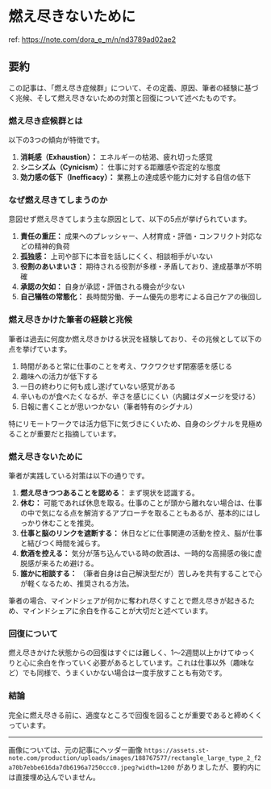 # 燃え尽きないために

ref: <https://note.com/dora_e_m/n/nd3789ad02ae2>

## 要約

この記事は、「燃え尽き症候群」について、その定義、原因、筆者の経験に基づく兆候、そして燃え尽きないための対策と回復について述べたものです。

### 燃え尽き症候群とは

以下の3つの傾向が特徴です。

1. **消耗感（Exhaustion）：** エネルギーの枯渇、疲れ切った感覚
2. **シニシズム（Cynicism）：** 仕事に対する距離感や否定的な態度
3. **効力感の低下（Inefficacy）：** 業務上の達成感や能力に対する自信の低下

### なぜ燃え尽きてしまうのか

意図せず燃え尽きてしまう主な原因として、以下の5点が挙げられています。

1. **責任の重圧：** 成果へのプレッシャー、人材育成・評価・コンフリクト対応などの精神的負荷
2. **孤独感：** 上司や部下に本音を話しにくく、相談相手がいない
3. **役割のあいまいさ：** 期待される役割が多様・矛盾しており、達成基準が不明確
4. **承認の欠如：** 自身が承認・評価される機会が少ない
5. **自己犠牲の常態化：** 長時間労働、チーム優先の思考による自己ケアの後回し

### 燃え尽きかけた筆者の経験と兆候

筆者は過去に何度か燃え尽きかける状況を経験しており、その兆候として以下の点を挙げています。

1. 時間があると常に仕事のことを考え、ワクワクせず閉塞感を感じる
2. 趣味への活力が低下する
3. 一日の終わりに何も成し遂げていない感覚がある
4. 辛いものが食べたくなるが、辛さを感じにくい（内臓はダメージを受ける）
5. 日報に書くことが思いつかない（筆者特有のシグナル）

特にリモートワークでは活力低下に気づきにくいため、自身のシグナルを見極めることが重要だと指摘しています。

### 燃え尽きないために

筆者が実践している対策は以下の通りです。

1. **燃え尽きつつあることを認める：** まず現状を認識する。
2. **休む：** 可能であれば休息を取る。仕事のことが頭から離れない場合は、仕事の中で気になる点を解消するアプローチを取ることもあるが、基本的にはしっかり休むことを推奨。
3. **仕事と脳のリンクを遮断する：** 休日などに仕事関連の活動を控え、脳が仕事と結びつく時間を減らす。
4. **飲酒を控える：** 気分が落ち込んでいる時の飲酒は、一時的な高揚感の後に虚脱感が来るため避ける。
5. **誰かに相談する：** （筆者自身は自己解決型だが）苦しみを共有することで心が軽くなるため、推奨される方法。

筆者の場合、マインドシェアが何かに奪われ尽くすことで燃え尽きが起きるため、マインドシェアに余白を作ることが大切だと述べています。

### 回復について

燃え尽きかけた状態からの回復はすぐには難しく、1～2週間以上かけてゆっくりと心に余白を作っていく必要があるとしています。これは仕事以外（趣味など）でも同様で、うまくいかない場合は一度手放すことも有効です。

### 結論

完全に燃え尽きる前に、適度なところで回復を図ることが重要であると締めくくっています。

---
画像については、元の記事にヘッダー画像 `https://assets.st-note.com/production/uploads/images/188767577/rectangle_large_type_2_f2a70b7ebbe616da7db6196a7250ccc0.jpeg?width=1200` がありましたが、要約内には直接埋め込んでいません。
